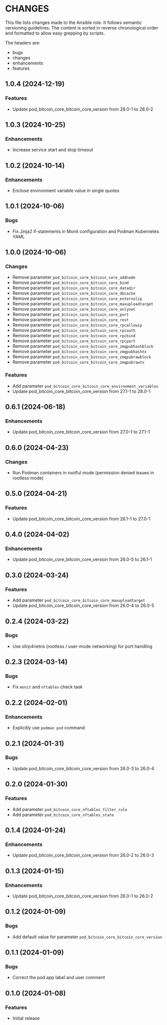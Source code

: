 # CHANGES

This file lists changes made to the Ansible role. It follows semantic versioning
guidelines. The content is sorted in reverse chronological order and formatted
to allow easy grepping by scripts.

The headers are:
- bugs
- changes
- enhancements
- features

## 1.0.4 (2024-12-19)

### Features

- Update pod_bitcoin_core_bitcoin_core_version from 28.0-1 to 28.0-2

## 1.0.3 (2024-10-25)

### Enhancements

- Increase service start and stop timeout

## 1.0.2 (2024-10-14)

### Enhancements

- Enclose environment variable value in single quotes

## 1.0.1 (2024-10-06)

### Bugs

- Fix Jinja2 if-statements in Monit configuration and Podman Kubernetes YAML

## 1.0.0 (2024-10-06)

### Changes

- Remove parameter `pod_bitcoin_core_bitcoin_core_addnode`
- Remove parameter `pod_bitcoin_core_bitcoin_core_bind`
- Remove parameter `pod_bitcoin_core_bitcoin_core_datadir`
- Remove parameter `pod_bitcoin_core_bitcoin_core_dbcache`
- Remove parameter `pod_bitcoin_core_bitcoin_core_externalip`
- Remove parameter `pod_bitcoin_core_bitcoin_core_maxuploadtarget`
- Remove parameter `pod_bitcoin_core_bitcoin_core_onlynet`
- Remove parameter `pod_bitcoin_core_bitcoin_core_port`
- Remove parameter `pod_bitcoin_core_bitcoin_core_rest`
- Remove parameter `pod_bitcoin_core_bitcoin_core_rpcallowip`
- Remove parameter `pod_bitcoin_core_bitcoin_core_rpcauth`
- Remove parameter `pod_bitcoin_core_bitcoin_core_rpcbind`
- Remove parameter `pod_bitcoin_core_bitcoin_core_rpcport`
- Remove parameter `pod_bitcoin_core_bitcoin_core_zmqpubhashblock`
- Remove parameter `pod_bitcoin_core_bitcoin_core_zmqpubhashtx`
- Remove parameter `pod_bitcoin_core_bitcoin_core_zmqpubrawblock`
- Remove parameter `pod_bitcoin_core_bitcoin_core_zmqpubrawtx`

### Features

- Add parameter `pod_bitcoin_core_bitcoin_core_environment_variables`
- Update pod_bitcoin_core_bitcoin_core_version from 27.1-1 to 28.0-1

## 0.6.1 (2024-06-18)

### Enhancements

- Update pod_bitcoin_core_bitcoin_core_version from 27.0-1 to 27.1-1

## 0.6.0 (2024-04-23)

### Changes

- Run Podman containers in rootful mode (permission denied issues in rootless mode)

## 0.5.0 (2024-04-21)

### Features

- Update pod_bitcoin_core_bitcoin_core_version from 26.1-1 to 27.0-1

## 0.4.0 (2024-04-02)

### Enhancements

- Update pod_bitcoin_core_bitcoin_core_version from 26.0-5 to 26.1-1

## 0.3.0 (2024-03-24)

### Features

- Add parameter `pod_bitcoin_core_bitcoin_core_maxuploadtarget`
- Update pod_bitcoin_core_bitcoin_core_version from 26.0-4 to 26.0-5

## 0.2.4 (2024-03-22)

### Bugs

- Use slirp4netns (rootless / user-mode networking) for port handling

## 0.2.3 (2024-03-14)

### Bugs

- Fix `monit` and `nftables` check task

## 0.2.2 (2024-02-01)

### Enhancements

- Explicitly use `podman pod` command

## 0.2.1 (2024-01-31)

### Bugs

- Update pod_bitcoin_core_bitcoin_core_version from 26.0-3 to 26.0-4

## 0.2.0 (2024-01-30)

### Features

- Add parameter `pod_bitcoin_core_nftables_filter_rule`
- Add parameter `pod_bitcoin_core_nftables_state`

## 0.1.4 (2024-01-24)

### Enhancements

- Update pod_bitcoin_core_bitcoin_core_version from 26.0-2 to 26.0-3

## 0.1.3 (2024-01-15)

### Enhancements

- Update pod_bitcoin_core_bitcoin_core_version from 26.0-1 to 26.0-2

## 0.1.2 (2024-01-09)

### Bugs

- Add default value for parameter `pod_bitcoin_core_bitcoin_core_version`

## 0.1.1 (2024-01-09)

### Bugs

- Correct the pod app label and user comment

## 0.1.0 (2024-01-08)

### Features

- Initial release
